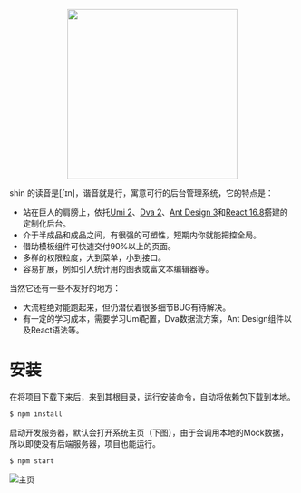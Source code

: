 <p align="center">
  <img src="https://github.com/pwstrick/shin-admin/blob/main/docs/assets/logo.png" width="300"/>
</p>

shin 的读音是[ʃɪn]，谐音就是行，寓意可行的后台管理系统，它的特点是：

* 站在巨人的肩膀上，依托[Umi 2](https://v2.umijs.org/zh/)、[Dva 2](https://dvajs.com/)、[Ant Design 3](https://3x.ant.design/index-cn)和[React 16.8](https://zh-hans.reactjs.org/)搭建的定制化后台。
* 介于半成品和成品之间，有很强的可塑性，短期内你就能把控全局。
* 借助模板组件可快速交付90%以上的页面。
* 多样的权限粒度，大到菜单，小到接口。
* 容易扩展，例如引入统计用的图表或富文本编辑器等。

当然它还有一些不友好的地方：

* 大流程绝对能跑起来，但仍潜伏着很多细节BUG有待解决。
* 有一定的学习成本，需要学习Umi配置，Dva数据流方案，Ant Design组件以及React语法等。

# 安装
在将项目下载下来后，来到其根目录，运行安装命令，自动将依赖包下载到本地。
```bash
$ npm install
```
启动开发服务器，默认会打开系统主页（下图），由于会调用本地的Mock数据，所以即使没有后端服务器，项目也能运行。
```bash
$ npm start
```
![主页](https://github.com/pwstrick/shin-admin/blob/main/docs/assets/main.png)
